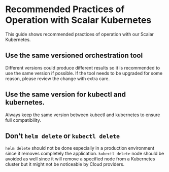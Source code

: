# Recommended Practices of Operation with Scalar Kubernetes

This guide shows recommended practices of operation with our Scalar Kubernetes.

## Use the same versioned orchestration tool

Different versions could produce different results so it is recommended to use the same version if possible.
If the tool needs to be upgraded for some reason, please review the change with extra care.

## Use the same version for kubectl and kubernetes.

Always keep the same version between kubectl and kubernetes to ensure full compatibility.

## Don't `helm delete` or `kubectl delete`

`helm delete` should not be done especially in a production environment since it removes completely the application.
`kubectl delete` node should be avoided as well since it will remove a specified node from a Kubernetes cluster but it might not be noticeable by Cloud providers.
